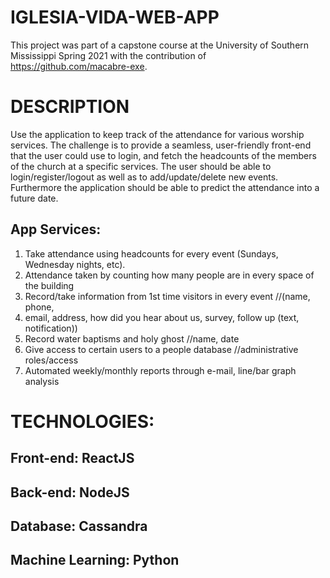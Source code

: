 # IGLESIA-VIDA-WEB-APP

This project was part of a capstone course at the University of Southern Mississippi Spring 2021 with the contribution of https://github.com/macabre-exe. 

# DESCRIPTION

Use the application to keep track of the attendance for various worship services. The challenge is to provide a seamless, user-friendly front-end that the user could use to login, and fetch the headcounts of the members of the church at a specific services. The user should be able to login/register/logout as well as to add/update/delete new events. Furthermore the application should be able to predict the attendance into a future date.

## App Services:
  
1. Take attendance using headcounts for every event (Sundays, Wednesday nights, etc).
2. Attendance taken by counting how many people are in every space of the building
3. Record/take information from 1st time visitors in every event //(name, phone, 
4. email, address, how did you hear about us, survey, follow up (text, notification))
5. Record water baptisms and holy ghost	//name, date
6. Give access to certain users to a people database	//administrative roles/access
7. Automated weekly/monthly reports through e-mail, line/bar graph analysis

# TECHNOLOGIES:

## Front-end: ReactJS

## Back-end: NodeJS

## Database: Cassandra

## Machine Learning: Python
